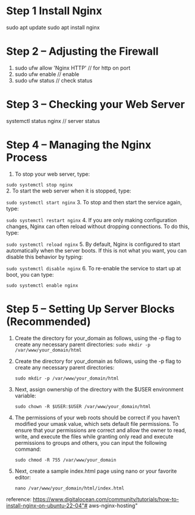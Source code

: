 # Step 1 Install Nginx
sudo apt update
sudo apt install nginx
# Step 2 – Adjusting the Firewall
1. sudo ufw allow 'Nginx HTTP' // for http on port 
1. sudo ufw enable // enable 
3. sudo ufw status // check status

# Step 3 – Checking your Web Server
systemctl status nginx // server status 

# Step 4 – Managing the Nginx Process

1. To stop your web server, type:

 `sudo systemctl stop nginx`  
2. To start the web server when it is stopped, type:

 `sudo systemctl start nginx`
3. To stop and then start the service again, type:

`sudo systemctl restart nginx`
4. If you are only making configuration changes, Nginx can often reload without dropping connections. To do this, type:

`sudo systemctl reload nginx`
5. By default, Nginx is configured to start automatically when the server boots. If this is not what you want, you can disable  this behavior by typing:

`sudo systemctl disable nginx`
6. To re-enable the service to start up at boot, you can type:

`sudo systemctl enable nginx`

# Step 5 – Setting Up Server Blocks (Recommended)
1. Create the directory for your_domain as follows, using the -p flag to create any necessary parent directories:
 `sudo mkdir -p /var/www/your_domain/html`

2. Create the directory for your_domain as follows, using the -p flag to create any necessary parent directories:

   `sudo mkdir -p /var/www/your_domain/html`
3. Next, assign ownership of the directory with the $USER environment variable:

   `sudo chown -R $USER:$USER /var/www/your_domain/html`
4. The permissions of your web roots should be correct if you haven’t modified your umask value, which sets default file permissions. To ensure that your permissions are correct and allow the owner to read, write, and execute the files while granting only read and execute permissions to groups and others, you can input the following command:

   `sudo chmod -R 755 /var/www/your_domain`
5. Next, create a sample index.html page using nano or your favorite editor:

   `nano /var/www/your_domain/html/index.html`



reference:
https://www.digitalocean.com/community/tutorials/how-to-install-nginx-on-ubuntu-22-04"# aws-nginx-hosting" 
